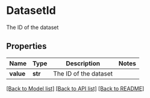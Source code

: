 # DatasetId

The ID of the dataset
## Properties
Name | Type | Description | Notes
------------ | ------------- | ------------- | -------------
**value** | **str** | The ID of the dataset | 

[[Back to Model list]](../README.md#documentation-for-models) [[Back to API list]](../README.md#documentation-for-api-endpoints) [[Back to README]](../README.md)


